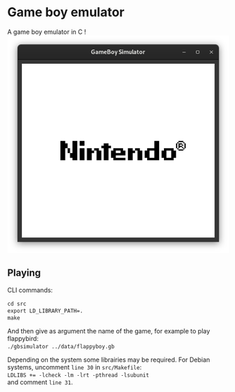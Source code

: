# Game boy emulator
A game boy emulator in C !
![](screenshot.png)
## Playing
CLI commands:  
```
cd src
export LD_LIBRARY_PATH=.
make
```

And then give as argument the name of the game, for example to play flappybird:  
`./gbsimulator ../data/flappyboy.gb`

Depending on the system some librairies may be required.
For Debian systems, uncomment `line 30` in `src/Makefile`:  
`LDLIBS += -lcheck -lm -lrt -pthread -lsubunit`  
and comment `line 31`.

